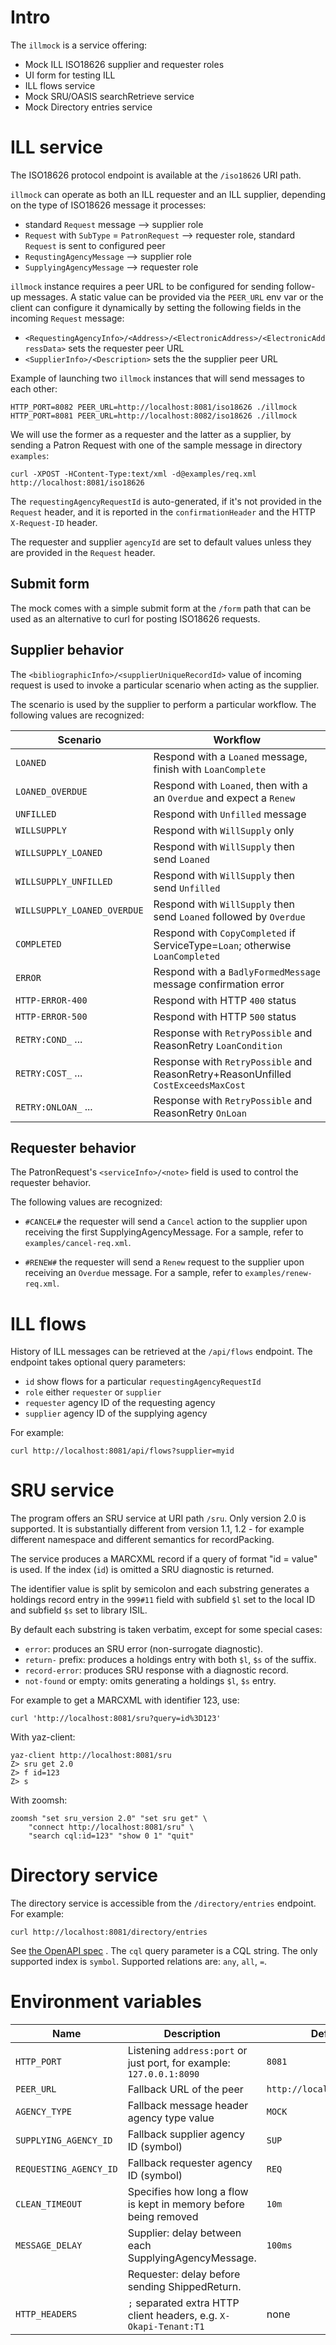 # Intro

The `illmock` is a service offering:

 * Mock ILL ISO18626 supplier and requester roles
 * UI form for testing ILL
 * ILL flows service
 * Mock SRU/OASIS searchRetrieve service
 * Mock Directory entries service

# ILL service

The ISO18626 protocol endpoint is available at the `/iso18626` URI path.

`illmock` can operate as both an ILL requester and an ILL supplier, depending
on the type of ISO18626 message it processes:

  * standard `Request` message --> supplier role
  * `Request` with `SubType` = `PatronRequest` --> requester role, standard `Request` is sent to configured peer
  * `RequstingAgencyMessage` --> supplier role
  * `SupplyingAgencyMessage` --> requester role

`illmock` instance requires a peer URL to be configured for sending follow-up messages.
A static value can be provided via the `PEER_URL` env var or the client can configure it
dynamically by setting the following fields in the incoming `Request` message:

  * `<RequestingAgencyInfo>/<Address>/<ElectronicAddress>/<ElectronicAddressData>` sets the requester peer URL
  * `<SupplierInfo>/<Description>` sets the the supplier peer URL

Example of launching two `illmock` instances that will send messages to each
other:

    HTTP_PORT=8082 PEER_URL=http://localhost:8081/iso18626 ./illmock
    HTTP_PORT=8081 PEER_URL=http://localhost:8082/iso18626 ./illmock

We will use the former as a requester and the latter as a supplier, by sending
a Patron Request with one of the sample message in directory `examples`:

    curl -XPOST -HContent-Type:text/xml -d@examples/req.xml http://localhost:8081/iso18626

The `requestingAgencyRequestId` is  auto-generated, if it's not provided in the `Request` header, and it is
reported in the `confirmationHeader` and the HTTP `X-Request-ID` header.

The requester and supplier `agencyId` are set to default values unless they are provided in the `Request` header.

## Submit form

The mock comes with a simple submit form at the `/form` path that can be used as an alternative to curl for posting ISO18626 requests.

## Supplier behavior

The `<bibliographicInfo>/<supplierUniqueRecordId>` value of incoming request is used to
invoke a particular scenario when acting as the supplier.

The scenario is used by the supplier to perform a particular workflow. The
following values are recognized:

| Scenario                  | Workflow                                                                            |
|---------------------------|-------------------------------------------------------------------------------------|
|`LOANED`                   | Respond with a `Loaned` message, finish with `LoanComplete`                         |
|`LOANED_OVERDUE`           | Respond with `Loaned`, then with a an `Overdue` and expect a `Renew`                |
|`UNFILLED`                 | Respond with `Unfilled` message                                                     |
|`WILLSUPPLY`               | Respond with `WillSupply` only                                                      |
|`WILLSUPPLY_LOANED`        | Respond with `WillSupply` then send `Loaned`                                        |
|`WILLSUPPLY_UNFILLED`      | Respond with `WillSupply` then send `Unfilled`                                      |
|`WILLSUPPLY_LOANED_OVERDUE`| Respond with `WillSupply` then send `Loaned` followed by `Overdue`                  |
|`COMPLETED`                | Respond with `CopyCompleted` if ServiceType=`Loan`; otherwise `LoanCompleted`       |
|`ERROR`                    | Respond with a `BadlyFormedMessage` message confirmation error                      |
|`HTTP-ERROR-400`           | Respond with HTTP `400` status                                                      |
|`HTTP-ERROR-500`           | Respond with HTTP `500` status                                                      |
|`RETRY:COND_` ...          | Response with `RetryPossible` and ReasonRetry `LoanCondition`                       |
|`RETRY:COST_` ...          | Response with `RetryPossible` and ReasonRetry+ReasonUnfilled `CostExceedsMaxCost`   |
|`RETRY:ONLOAN_` ...        | Response with `RetryPossible` and ReasonRetry `OnLoan`                              |

## Requester behavior

The PatronRequest's `<serviceInfo>/<note>` field is used to control the requester behavior.

The following values are recognized:

  * `#CANCEL#` the requester will send a `Cancel` action to the supplier upon receiving the first SupplyingAgencyMessage.
  For a sample, refer to `examples/cancel-req.xml`.

  * `#RENEW#` the requester will send a `Renew` request to the supplier upon receiving an `Overdue` message.
  For a sample, refer to `examples/renew-req.xml`.

# ILL flows

History of ILL messages can be retrieved at the `/api/flows` endpoint.
The endpoint takes optional query parameters:

  * `id` show flows for a particular `requestingAgencyRequestId`
  * `role` either `requester` or `supplier`
  * `requester` agency ID of the requesting agency
  * `supplier` agency ID of the supplying agency

For example:

    curl http://localhost:8081/api/flows?supplier=myid

# SRU service

The program offers an SRU service at URI path `/sru`. Only version 2.0
is supported. It is substantially different from version 1.1, 1.2 -
for example different namespace and different semantics for recordPacking.

The service produces a MARCXML record if a query of format "id = value" is
used. If the index (`id`) is omitted a SRU diagnostic is returned.

The identifier value is split by semicolon and each substring generates a holdings record entry
in the `999#11` field with subfield `$l` set to the local ID and subfield `$s` set to library ISIL.

By default each substring is taken verbatim, except for some special cases:

  * `error`: produces an SRU error (non-surrogate diagnostic).
  * `return-` prefix: produces a holdings entry with both `$l`, `$s` of the suffix.
  * `record-error`: produces SRU response with a diagnostic record.
  * `not-found` or empty: omits generating a holdings `$l`, `$s` entry.

For example to get a MARCXML with identifier 123, use:

    curl 'http://localhost:8081/sru?query=id%3D123'

With yaz-client:

    yaz-client http://localhost:8081/sru
    Z> sru get 2.0
    Z> f id=123
    Z> s

With zoomsh:

    zoomsh "set sru_version 2.0" "set sru get" \
        "connect http://localhost:8081/sru" \
        "search cql:id=123" "show 0 1" "quit"

# Directory service

The directory service is accessible from the `/directory/entries` endpoint. For example:

    curl http://localhost:8081/directory/entries

See [the OpenAPI spec](directory/directory_api.yaml) . The `cql` query parameter is a CQL string.
The only supported index is `symbol`. Supported relations are: `any`, `all`, `=`.

# Environment variables

| Name                  | Description                                                          | Default value                  |
|-----------------------|----------------------------------------------------------------------|--------------------------------|
|`HTTP_PORT`            | Listening `address:port` or just port, for example: `127.0.0.1:8090` |`8081`                          |
|`PEER_URL`             | Fallback URL of the peer                                             |`http://localhost:8081/iso18626`|
|`AGENCY_TYPE`          | Fallback message header agency type value                            |`MOCK`                          |
|`SUPPLYING_AGENCY_ID`  | Fallback supplier agency ID (symbol)                                 |`SUP`                           |
|`REQUESTING_AGENCY_ID` | Fallback requester agency ID (symbol)                                |`REQ`                           |
|`CLEAN_TIMEOUT`        | Specifies how long a flow is kept in memory before being removed     |`10m`                           |
|`MESSAGE_DELAY`        | Supplier: delay between each SupplyingAgencyMessage.                 |`100ms`                         |
|                       | Requester: delay before sending ShippedReturn.                       |                                |
|`HTTP_HEADERS`         | `;` separated extra HTTP client headers, e.g. `X-Okapi-Tenant:T1`    | none                           |
